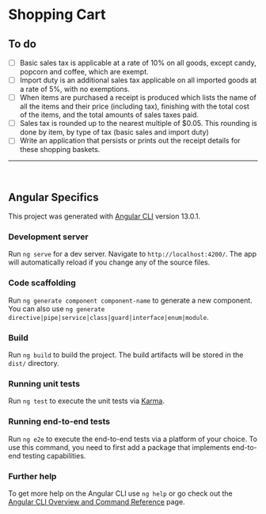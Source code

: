 # Shopping Cart

## To do

- [ ] Basic sales tax is applicable at a rate of 10% on all goods, except candy, popcorn and coffee, which are exempt.
- [ ] Import duty is an additional sales tax applicable on all imported goods at a rate of 5%, with no exemptions.
- [ ] When items are purchased a receipt is produced which lists the name of all the items and their price (including tax), finishing with the total cost of the items, and the total amounts of sales taxes paid.
- [ ] Sales tax is rounded up to the nearest multiple of $0.05. This rounding is done by item, by type of tax (basic sales and import duty)
- [ ] Write an application that persists or prints out the receipt details for these shopping baskets.

---
</br>

## Angular Specifics

This project was generated with [Angular CLI](https://github.com/angular/angular-cli) version 13.0.1.

### Development server

Run `ng serve` for a dev server. Navigate to `http://localhost:4200/`. The app will automatically reload if you change any of the source files.

### Code scaffolding

Run `ng generate component component-name` to generate a new component. You can also use `ng generate directive|pipe|service|class|guard|interface|enum|module`.

### Build

Run `ng build` to build the project. The build artifacts will be stored in the `dist/` directory.

### Running unit tests

Run `ng test` to execute the unit tests via [Karma](https://karma-runner.github.io).

### Running end-to-end tests

Run `ng e2e` to execute the end-to-end tests via a platform of your choice. To use this command, you need to first add a package that implements end-to-end testing capabilities.

### Further help

To get more help on the Angular CLI use `ng help` or go check out the [Angular CLI Overview and Command Reference](https://angular.io/cli) page.
